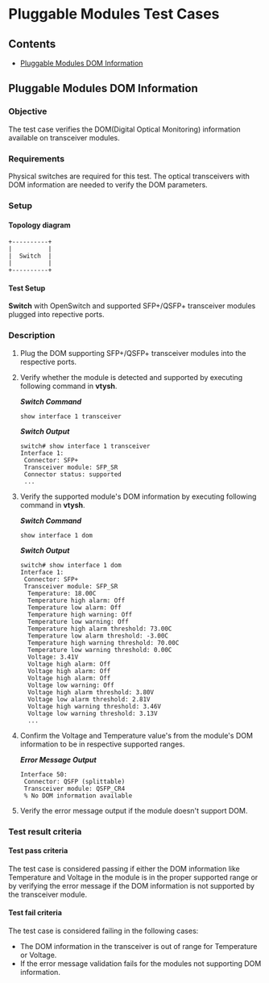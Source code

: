 # Pluggable Modules Test Cases

## Contents
- [Pluggable Modules DOM Information](#pluggable-modules-dom-information)

## Pluggable Modules DOM Information
### Objective
The test case verifies the DOM(Digital Optical Monitoring) information available on transceiver modules.

### Requirements
Physical switches are required for this test. The optical transceivers with DOM information are needed to verify the DOM parameters.

### Setup
#### Topology diagram

```ditaa
+----------+
|          |
|  Switch  |
|          |
+----------+
```

#### Test Setup
**Switch** with OpenSwitch and supported SFP+/QSFP+ transceiver modules plugged into repective ports.

### Description
1. Plug the DOM supporting SFP+/QSFP+ transceiver modules into the respective ports.
2. Verify whether the module is detected and supported by executing following command in **vtysh**.

    ***Switch Command***

    ```
    show interface 1 transceiver
    ```

    ***Switch Output***

    ```
	switch# show interface 1 transceiver
	Interface 1:
	 Connector: SFP+
	 Transceiver module: SFP_SR
	 Connector status: supported
	 ...
    ```

3. Verify the supported module's DOM information by executing following command in **vtysh**.

    ***Switch Command***

    ```
    show interface 1 dom
    ```

    ***Switch Output***

    ```
    switch# show interface 1 dom
	Interface 1:
	 Connector: SFP+
	 Transceiver module: SFP_SR
	  Temperature: 18.00C
      Temperature high alarm: Off
	  Temperature low alarm: Off
	  Temperature high warning: Off
	  Temperature low warning: Off
	  Temperature high alarm threshold: 73.00C
	  Temperature low alarm threshold: -3.00C
	  Temperature high warning threshold: 70.00C
	  Temperature low warning threshold: 0.00C
	  Voltage: 3.41V
	  Voltage high alarm: Off
	  Voltage high alarm: Off
	  Voltage high alarm: Off
	  Voltage low warning: Off
	  Voltage high alarm threshold: 3.80V
	  Voltage low alarm threshold: 2.81V
	  Voltage high warning threshold: 3.46V
	  Voltage low warning threshold: 3.13V
	  ...
    ```

4. Confirm the Voltage and Temperature value's from the module's DOM information to be in respective supported ranges.

    ***Error Message Output***
    ```
	Interface 50:
	 Connector: QSFP (splittable)
	 Transceiver module: QSFP_CR4
	 % No DOM information available
    ```

5. Verify the error message output if the module doesn't support DOM.

### Test result criteria
#### Test pass criteria
The test case is considered passing if either the DOM information like Temperature and Voltage in the module is in the proper supported range or by verifying the error message if the DOM information is not supported by the transceiver module.

#### Test fail criteria
The test case is considered failing in the following cases:

- The DOM information in the transceiver is out of range for Temperature or Voltage.
- If the error message validation fails for the modules not supporting DOM information.
